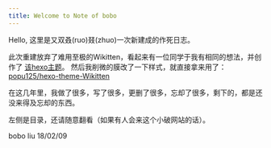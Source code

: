 ```yaml
---
title: Welcome to Note of bobo
---
```


Hello, 这里是又双叒(ruo)叕(zhuo)一次新建成的作死日志。

此次重建放弃了难用至极的Wikitten，看起来有一位同学于我有相同的想法，并创作了 [该hexo主题](https://github.com/zthxxx/hexo-theme-Wikitten)。
然后我削微的膜改了一下样式，就直接拿来用了：[popu125/hexo-theme-Wikitten](https://github.com/popu125/hexo-theme-Wikitten)

在这几年里，我做了很多，写了很多，更删了很多，忘却了很多，剩下的，都是还没来得及忘却的东西。

左侧是目录，还请随意翻看（如果有人会来这个小破网站的话）。

bobo liu 18/02/09
